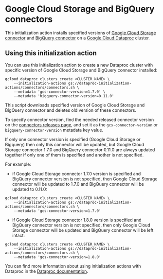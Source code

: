 # Google Cloud Storage and BigQuery connectors

This initialization action installs specified versions of
[Google Cloud Storage connector](https://github.com/GoogleCloudPlatform/bigdata-interop/tree/master/gcs)
and [BigQuery connector](https://github.com/GoogleCloudPlatform/bigdata-interop/tree/master/bigquery)
on a [Google Cloud Dataproc](https://cloud.google.com/dataproc) cluster.

## Using this initialization action
You can use this initialization action to create a new Dataproc cluster with specific version of
Google Cloud Storage and BigQuery connector installed:
```
gcloud dataproc clusters create <CLUSTER_NAME> \
    --initialization-actions gs://dataproc-initialization-actions/connectors/connectors.sh \
    --metadata 'gcs-connector-version=1.7.0' \
    --metadata 'bigquery-connector-version=0.11.0'   
```

This script downloads specified version of Google Cloud Storage and BigQuery connector and deletes
old version of these connectors.

To specify connector version, find the needed released connector version on the
[connectors releases page](https://github.com/GoogleCloudPlatform/bigdata-interop/releases),
and set it as the `gcs-connector-version` or `bigquery-connector-version` metadata key value.

If only one connector version is specified (Google Cloud Storage or Bigquery) then only this connector
will be updated, but Google Cloud Storage connector 1.7.0 and BigQuery connector 0.11.0 are always
updated together if only one of them is specified and another is not specified.

For example:
 - if Google Cloud Storage connector 1.7.0 version is specified and BigQuery connector version is not
 specified, then Google Cloud Storage connector will be updated to 1.7.0 and BigQuery connector will be
 updated to 0.11.0:
```
gcloud dataproc clusters create <CLUSTER_NAME> \
    --initialization-actions gs://dataproc-initialization-actions/connectors/connectors.sh \
    --metadata 'gcs-connector-version=1.7.0'
```
 - if Google Cloud Storage connector 1.8.0 version is specified and BigQuery connector version is not
 specified, then only Google Cloud Storage connector will be updated and BigQuery connector will be
 left intact:
```
gcloud dataproc clusters create <CLUSTER_NAME> \
    --initialization-actions gs://dataproc-initialization-actions/connectors/connectors.sh \
    --metadata 'gcs-connector-version=1.8.0'
```

You can find more information about using initialization actions with Dataproc in the
[Dataproc documentation](https://cloud.google.com/dataproc/init-actions).
